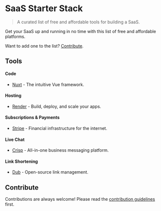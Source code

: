 # SaaS Starter Stack
> A curated list of free and affordable tools for building a SaaS.

Get your SaaS up and running in no time with this list of free and affordable platforms.

Want to add one to the list? [Contribute](https://github.com/timb-103/saas-starter-stack/edit/main/README.md#contribute).

## Tools

#### Code
- [Nuxt](https://nuxt.com) - The intuitive Vue framework.

#### Hosting
- [Render](https://render.com) - Build, deploy, and scale your apps.

#### Subscriptions & Payments
- [Stripe](https://stripe.com) - Financial infrastructure for the internet.

#### Live Chat
- [Crisp](https://crisp.im) - All-in-one business messaging platform.

#### Link Shortening
- [Dub](https://dub.co) - Open-source link management.

## Contribute

Contributions are always welcome!
Please read the [contribution guidelines](contributing.md) first.
